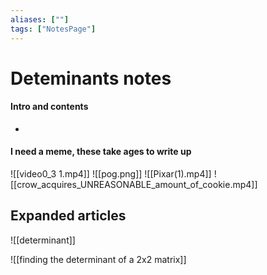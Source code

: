 ```yaml
---
aliases: [""]
tags: ["NotesPage"]
---
```


# Deteminants notes

#### Intro and contents
- 

#### I need a meme, these take ages to write up
![[video0_3 1.mp4]]
![[pog.png]]
![[Pixar(1).mp4]]
![[crow_acquires_UNREASONABLE_amount_of_cookie.mp4]]

## Expanded articles

![[determinant]]

![[finding the determinant of a 2x2 matrix]]